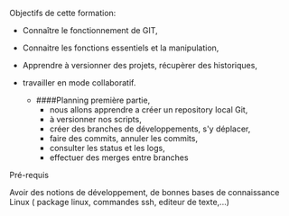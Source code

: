 
Objectifs de cette formation:

 - Connaître le fonctionnement de GIT, 
 - Connaitre les fonctions essentiels et la manipulation,
 - Apprendre à versionner des projets, récupèrer des historiques,
 - travailler en mode collaboratif.
 
   - ####Planning première partie, 
     - nous allons apprendre a créer un repository local Git,
     - à versionner nos scripts,
     - créer des branches de développements, s'y déplacer, 
     - faire des commits,  annuler les commits,
     - consulter les status et les logs,
     - effectuer des merges entre branches
  
Pré-requis

Avoir des notions de développement, de bonnes bases de connaissance Linux ( package linux, commandes ssh, editeur de texte,...)

